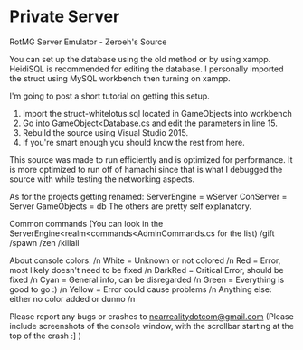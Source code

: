 # Private Server
RotMG Server Emulator - Zeroeh's Source

You can set up the database using the old method or by using xampp.
HeidiSQL is recommended for editing the database. I personally imported the struct using MySQL workbench then turning on xampp.

I'm going to post a short tutorial on getting this setup.
1. Import the struct-whitelotus.sql located in GameObjects into workbench
2. Go into GameObject<Database.cs and edit the parameters in line 15.
3. Rebuild the source using Visual Studio 2015.
4. If you're smart enough you should know the rest from here.

This source was made to run efficiently and is optimized for performance. It is more optimized to run off of hamachi since that is what I debugged the source with while testing the 
networking aspects.

As for the projects getting renamed:
ServerEngine = wServer
ConServer = Server
GameObjects = db
The others are pretty self explanatory.

Common commands (You can look in the ServerEngine<realm<commands<AdminCommands.cs for the list)
/gift <itemname>
/spawn <name>
/zen 
/killall <name>

About console colors: /n
White = Unknown or not colored /n
Red = Error, most likely doesn't need to be fixed /n
DarkRed = Critical Error, should be fixed /n
Cyan = General info, can be disregarded /n
Green = Everything is good to go :) /n
Yellow = Error could cause problems /n
Anything else: either no color added or dunno /n

Please report any bugs or crashes to nearrealitydotcom@gmail.com (Please include screenshots of the console window, with the scrollbar starting at the top of the crash :]  )